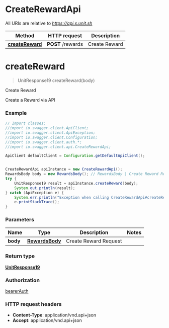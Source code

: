 # CreateRewardApi

All URIs are relative to *https://api.s.unit.sh*

Method | HTTP request | Description
------------- | ------------- | -------------
[**createReward**](CreateRewardApi.md#createReward) | **POST** /rewards | Create Reward

<a name="createReward"></a>
# **createReward**
> UnitResponse19 createReward(body)

Create Reward

Create a Reward via API 

### Example
```java
// Import classes:
//import io.swagger.client.ApiClient;
//import io.swagger.client.ApiException;
//import io.swagger.client.Configuration;
//import io.swagger.client.auth.*;
//import io.swagger.client.api.CreateRewardApi;

ApiClient defaultClient = Configuration.getDefaultApiClient();


CreateRewardApi apiInstance = new CreateRewardApi();
RewardsBody body = new RewardsBody(); // RewardsBody | Create Reward Request
try {
    UnitResponse19 result = apiInstance.createReward(body);
    System.out.println(result);
} catch (ApiException e) {
    System.err.println("Exception when calling CreateRewardApi#createReward");
    e.printStackTrace();
}
```

### Parameters

Name | Type | Description  | Notes
------------- | ------------- | ------------- | -------------
 **body** | [**RewardsBody**](RewardsBody.md)| Create Reward Request |

### Return type

[**UnitResponse19**](UnitResponse19.md)

### Authorization

[bearerAuth](../README.md#bearerAuth)

### HTTP request headers

 - **Content-Type**: application/vnd.api+json
 - **Accept**: application/vnd.api+json


